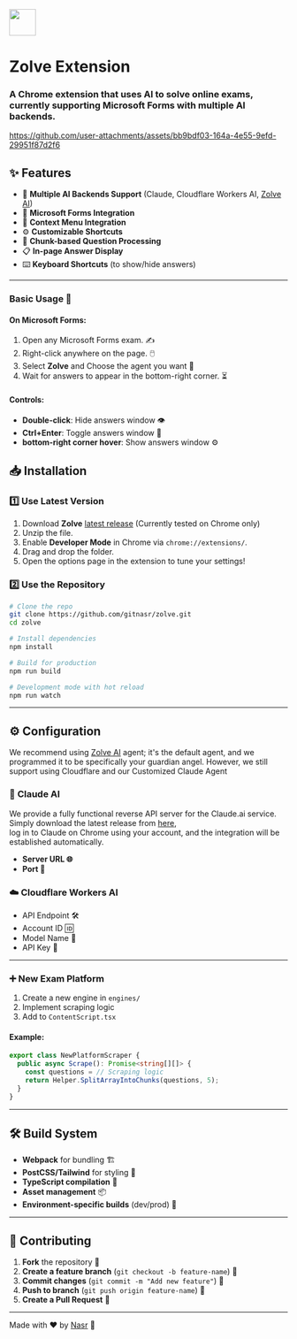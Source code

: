 <img src="https://github.com/user-attachments/assets/b69e5f17-1e50-41e5-8771-be6a84daa750" width="48" height="48"/>

# Zolve Extension 

### A Chrome extension that uses AI to solve online exams, currently supporting Microsoft Forms with multiple AI backends.





https://github.com/user-attachments/assets/bb9bdf03-164a-4e55-9efd-29951f87d2f6




## ✨ Features
- 🤖 **Multiple AI Backends Support** (Claude, Cloudflare Workers AI, [Zolve AI](https://github.com/gitnasr/zolve-agent))
- 📝 **Microsoft Forms Integration**
- 🔄 **Context Menu Integration**
- ⚙️ **Customizable Shortcuts**
- 🎯 **Chunk-based Question Processing**
- 📋 **In-page Answer Display**
- ⌨️ **Keyboard Shortcuts** (to show/hide answers)

---

### Basic Usage 🎯
#### On Microsoft Forms:
1. Open any Microsoft Forms exam. ✍️
2. Right-click anywhere on the page. 🖱️
3. Select **Zolve** and Choose the agent you want 🤖
4. Wait for answers to appear in the bottom-right corner. ⏳

#### Controls:
- **Double-click**: Hide answers window 👁️
- **Ctrl+Enter**: Toggle answers window 🔄
- **bottom-right corner hover**: Show answers window ⚙️

## 📥 Installation

### 1️⃣ Use Latest Version
1. Download **Zolve** [latest release](https://github.com/gitnasr/zolve/releases) (Currently tested on Chrome only)
2. Unzip the file.
3. Enable **Developer Mode** in Chrome via `chrome://extensions/`.
4. Drag and drop the folder.
5. Open the options page in the extension to tune your settings!

### 2️⃣ Use the Repository
```bash
# Clone the repo
git clone https://github.com/gitnasr/zolve.git
cd zolve

# Install dependencies
npm install

# Build for production
npm run build

# Development mode with hot reload
npm run watch
```

---

## ⚙️ Configuration

We recommend using [Zolve AI](https://github.com/gitnasr/zolve-agent) agent; it's the default agent, and we programmed it to be specifically your guardian angel.
However, we still support using Cloudflare and our Customized Claude Agent 

### 🤖 **Claude AI**  
We provide a fully functional reverse API server for the Claude.ai service.  
Simply download the latest release from [here](https://github.com/gitnasr/claude-engine/releases),  
log in to Claude on Chrome using your account, and the integration will be established automatically.  

- **Server URL 🌐**  
- **Port 🔌**

### ☁️ **Cloudflare Workers AI**
- API Endpoint 🛠️
- Account ID 🆔
- Model Name 🤖
- API Key 🔑


---

### ➕ New Exam Platform
1. Create a new engine in `engines/`
2. Implement scraping logic
3. Add to `ContentScript.tsx`

#### Example:
```ts
export class NewPlatformScraper {
  public async Scrape(): Promise<string[][]> {
    const questions = // Scraping logic
    return Helper.SplitArrayIntoChunks(questions, 5);
  }
}
```





---

## 🛠️ Build System
- **Webpack** for bundling 🏗️
- **PostCSS/Tailwind** for styling 🎨
- **TypeScript compilation** 📜
- **Asset management** 📦
- **Environment-specific builds** (dev/prod) 🚀

---

## 🤝 Contributing

1. **Fork** the repository 🍴
2. **Create a feature branch** (`git checkout -b feature-name`) 🌿
3. **Commit changes** (`git commit -m "Add new feature"`) 📌
4. **Push to branch** (`git push origin feature-name`) 🚀
5. **Create a Pull Request** 🔄

---

Made with ❤️ by [Nasr](https://github.com/gitnasr) 🚀
